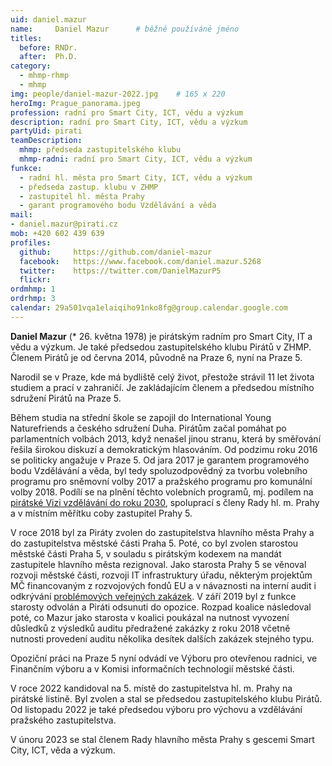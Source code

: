 ```yaml
---
uid: daniel.mazur
name:     Daniel Mazur  	# běžně používáné jméno
titles:
  before: RNDr. 
  after:  Ph.D.
category:                 	
  - mhmp-rhmp
  - mhmp
img: people/daniel-mazur-2022.jpg    # 165 x 220
heroImg: Prague_panorama.jpeg
profession: radní pro Smart City, ICT, vědu a výzkum
description: radní pro Smart City, ICT, vědu a výzkum
partyUid: pirati
teamDescription:
  mhmp: předseda zastupitelského klubu
  mhmp-radni: radní pro Smart City, ICT, vědu a výzkum
funkce:
  - radní hl. města pro Smart City, ICT, vědu a výzkum
  - předseda zastup. klubu v ZHMP
  - zastupitel hl. města Prahy
  - garant programového bodu Vzdělávání a věda
mail:
- daniel.mazur@pirati.cz
mob: +420 602 439 639
profiles:
  github:     https://github.com/daniel-mazur
  facebook:   https://www.facebook.com/daniel.mazur.5268
  twitter:    https://twitter.com/DanielMazurP5
  flickr:
ordmhmp: 1
ordrhmp: 3
calendar: 29a501vqa1elaiqiho91nko8fg@group.calendar.google.com
---
```


**Daniel Mazur** (* 26. května 1978) je pirátským radním pro Smart City, IT a vědu a výzkum. Je také předsedou zastupitelského klubu Pirátů v ZHMP. Členem Pirátů je od června 2014, původně na Praze 6, nyní na Praze 5. 

Narodil se v Praze, kde má bydliště celý život, přestože strávil 11 let života studiem a prací v zahraničí. Je zakládajícím členem a předsedou místního sdružení Pirátů na Praze 5.

Během studia na střední škole se zapojil do International Young Naturefriends a českého sdružení Duha. Pirátům začal pomáhat po parlamentních volbách 2013, když nenašel jinou stranu, která by směřování řešila širokou diskuzí a demokratickým hlasováním. Od podzimu roku 2016 se politicky angažuje v Praze 5. Od jara 2017 je garantem programového bodu Vzdělávání a věda, byl tedy spoluzodpovědný za tvorbu volebního programu pro sněmovní volby 2017 a pražského programu pro komunální volby 2018. Podílí se na plnění těchto volebních programů, mj. podílem na [pirátské Vizi vzdělávání do roku 2030](https://vzdelavani2030.cz/), spoluprací s členy Rady hl. m. Prahy a v místním měřítku coby zastupitel Prahy 5.

V roce 2018 byl za Piráty zvolen do zastupitelstva hlavního města Prahy a do zastupitelstva městské části Praha 5. Poté, co byl zvolen starostou městské části Praha 5, v souladu s pirátským kodexem na mandát zastupitele hlavního města rezignoval. Jako starosta Prahy 5 se věnoval rozvoji městské části, rozvoji IT infrastruktury úřadu, některým projektům MČ financovaným z rozvojových fondů EU a v návaznosti na interní audit i odkrývání [problémových veřejných zakázek](https://praha.pirati.cz/mazur-odvolani.html). V září 2019 byl z funkce starosty odvolán a Piráti odsunuti do opozice. Rozpad koalice následoval poté, co Mazur jako starosta v koalici poukázal na nutnost vyvození důsledků z výsledků auditu předražené zakázky z roku 2018 včetně nutnosti provedení auditu několika desítek dalších zakázek stejného typu. 

Opoziční práci na Praze 5 nyní odvádí ve Výboru pro otevřenou radnici, ve Finančním výboru a v Komisi informačních technologií městské části.

V roce 2022 kandidoval na 5. místě do zastupitelstva hl. m. Prahy na pirátské listině. Byl zvolen a stal se předsedou zastupitelského klubu Pirátů. Od listopadu 2022 je také předsedou výboru pro výchovu a vzdělávání pražského zastupitelstva.

V únoru 2023 se stal členem Rady hlavního města Prahy s gescemi Smart City, ICT, věda a výzkum.
